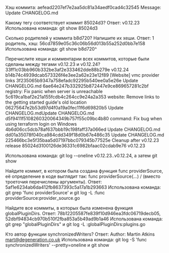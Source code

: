 Хэш коммита: aefead2207ef7e2aa5dc81a34aedf0cad4c32545
Message: Update CHANGELOG.md

Какому тегу соответствует коммит 85024d3?
Ответ: v0.12.23
Использована команда: git show 85024d3

Сколько родителей у коммита b8d720? Напишите их хеши.
Ответ: 1 родитель, хэш: 56cd7859e05c36c06b56d013b55a252d0bb7e158
Использована команда: git show b8d720^

Перечислите хеши и комментарии всех коммитов, которые были сделаны между тегами v0.12.23 и v0.12.24?
33ff1c03bb960b332be3af2e333462dde88b279e v0.12.24
b14b74c4939dcab573326f4e3ee2a62e23e12f89 [Website] vmc provider links
3f235065b9347a758efadc92295b540ee0a5e26e Update CHANGELOG.md
6ae64e247b332925b872447e9ce869657281c2bf registry: Fix panic when server is unreachable
5c619ca1baf2e21a155fcdb4c264cc9e24a2a353 website: Remove links to the getting started guide's old location
06275647e2b53d97d4f0a19a0fec11f6d69820b5 Update CHANGELOG.mdUpdate CHANGELOG.md
d5f9411f5108260320064349b757f55c09bc4b80 command: Fix bug when using terraform login on Windows
4b6d06cc5dcb78af637bbb19c198faff37a066ed Update CHANGELOG.md
dd01a35078f040ca984cdd349f18d0b67e486c35 Update CHANGELOG.md
225466bc3e5f35baa5d07197bbc079345b77525e Cleanup after v0.12.23 release
85024d3100126de36331c6982bfaac02cdab9e76 v0.12.23
 
Использована команда: git log --oneline v0.12.23..v0.12.24, а затем git show <hash commit>

Найдите коммит, в котором была создана функция func providerSource, её определение в коде выглядит так: func providerSource(...) /
(вместо троеточия перечислены аргументы).
Ответ: 5af1e6234ab6da412fb8637393c5a17a1b293663
Использована команда: git grep 'func providerSource' и git log -L :func providerSource:provider_source.go

Найдите все коммиты, в которых была изменена функция globalPluginDirs.
Ответ: 78b12205587fe839f10d946ea3fdc06719decb05, 52dbf94834cb970b510f2fba853a5b49ad9b1a46
Использована команда: git grep "globalPluginDirs" и git log -L :globalPluginDirs:plugins.go

Кто автор функции synchronizedWriters?
Ответ: Author: Martin Atkins <mart@degeneration.co.uk>
Использована команда: git log -S 'func synchronizedWriters' --pretty=oneline и git show <hash commit>